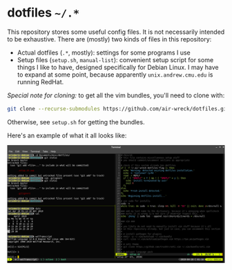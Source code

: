 # dotfiles `~/.*`
This repository stores some useful config files. It is not necessarily intended to be exhaustive. There are (mostly) two kinds of files in this repository:

* Actual dotfiles (`.*`, mostly): settings for some programs I use
* Setup files (`setup.sh`, `manual-list`): convenient setup script for some things I like to have, designed specifically for Debian Linux. I may have to expand at some point, because apparently `unix.andrew.cmu.edu` is running RedHat.

*Special note for cloning:* to get all the vim bundles, you'll need to clone with:

``` sh
git clone --recurse-submodules https://github.com/air-wreck/dotfiles.git
```

Otherwise, see `setup.sh` for getting the bundles.

Here's an example of what it all looks like:

![terminal example](example.png)

